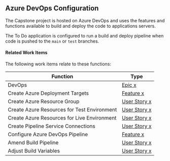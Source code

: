 ## Azure DevOps Configuration

The Capstone project is hosted on Azure DevOps and uses the features and functions available to build and deploy the code to applications servers.

The To Do application is configured to run a build and deploy pipeline when code is pushed to the `main` or `test` branches.




#### Related Work Items

The following work items relate to these functions:

| Function                                  | Type         |
|-------------------------------------------|--------------|
DevOps                                      | [Epic x](../_workitems/edit/x/)
Create Azure Deployment Targets             | [Feature x](../_workitems/edit/x/)
Create Azure Resource Group                	| [User Story x](../_workitems/edit/x/)
Create Azure Resources for Test Environment | [User Story x](../_workitems/edit/x/)
Create Azure Resources for Live Environment | [User Story x](../_workitems/edit/x/)
Create Pipeline Service Connections         | [User Story x](../_workitems/edit/x/)
Configure Azure DevOps Pipeline             | [Feature x](../_workitems/edit/x/)
Amend Build Pipeline                        | [User Story x](../_workitems/edit/x/)
Adjust Build Variables                      | [User Story x](../_workitems/edit/x/)
